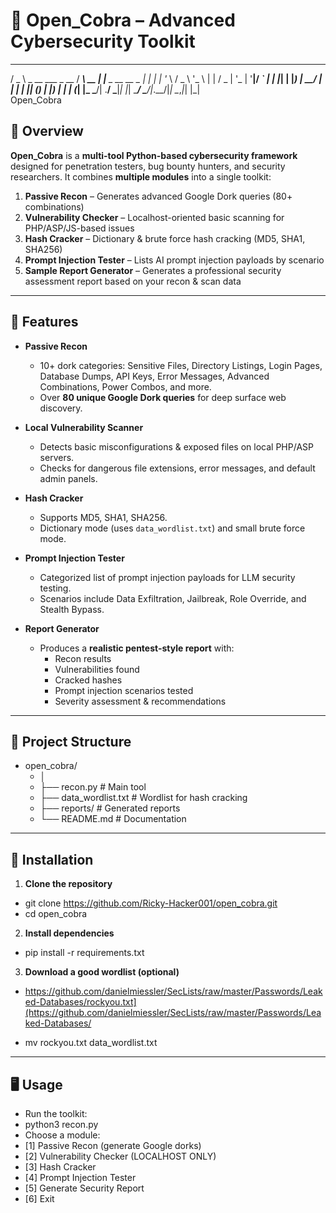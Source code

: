 # 🐍 Open_Cobra – Advanced Cybersecurity Toolkit

  ___                      ____        _                
 / _ \ _ __   ___ _ __    / ___\   __ | |__  _ __  __ _ 
| | | | '_ \ / _ \ '_ \  | |     / _ \| '_ \| '__|/ _` |
| |_| | |_) |  __/ | | | | |____| (_) | |_) | |  | (_| |_ 
 \___/| .__/ \___|_| |_|  \____/ \___/|_.__/|_|   \__,_|_|
      |_|                                            
                 Open_Cobra


## 📌 Overview

**Open_Cobra** is a **multi-tool Python-based cybersecurity framework** designed for penetration testers, bug bounty hunters, and security researchers.
It combines **multiple modules** into a single toolkit:

1. **Passive Recon** – Generates advanced Google Dork queries (80+ combinations)
2. **Vulnerability Checker** – Localhost-oriented basic scanning for PHP/ASP/JS-based issues
3. **Hash Cracker** – Dictionary & brute force hash cracking (MD5, SHA1, SHA256)
4. **Prompt Injection Tester** – Lists AI prompt injection payloads by scenario
5. **Sample Report Generator** – Generates a professional security assessment report based on your recon & scan data

---

## 🚀 Features

- **Passive Recon**
  - 10+ dork categories: Sensitive Files, Directory Listings, Login Pages, Database Dumps, API Keys, Error Messages, Advanced Combinations, Power Combos, and more.
  - Over **80 unique Google Dork queries** for deep surface web discovery.

- **Local Vulnerability Scanner**
  - Detects basic misconfigurations & exposed files on local PHP/ASP servers.
  - Checks for dangerous file extensions, error messages, and default admin panels.

- **Hash Cracker**
  - Supports MD5, SHA1, SHA256.
  - Dictionary mode (uses `data_wordlist.txt`) and small brute force mode.

- **Prompt Injection Tester**
  - Categorized list of prompt injection payloads for LLM security testing.
  - Scenarios include Data Exfiltration, Jailbreak, Role Override, and Stealth Bypass.

- **Report Generator**
  - Produces a **realistic pentest-style report** with:
    - Recon results
    - Vulnerabilities found
    - Cracked hashes
    - Prompt injection scenarios tested
    - Severity assessment & recommendations

---

## 📂 Project Structure
 - open_cobra/
   - │
   - ├── recon.py                  # Main tool
   - ├── data_wordlist.txt         # Wordlist for hash cracking
   - ├── reports/                  # Generated reports
   - └── README.md                 # Documentation
---

## 🔧 Installation

1. **Clone the repository**
 - git clone https://github.com/Ricky-Hacker001/open_cobra.git
 - cd open_cobra

2. **Install dependencies**
 - pip install -r requirements.txt
3. **Download a good wordlist (optional)**
 - https://github.com/danielmiessler/SecLists/raw/master/Passwords/Leaked-Databases/rockyou.txt](https://github.com/danielmiessler/SecLists/raw/master/Passwords/Leaked-Databases/

 - mv rockyou.txt data_wordlist.txt

---

## 🖥️ Usage
 - Run the toolkit:
 - python3 recon.py
 - Choose a module:
  - [1] Passive Recon (generate Google dorks)
  - [2] Vulnerability Checker (LOCALHOST ONLY)
  - [3] Hash Cracker
  - [4] Prompt Injection Tester
  - [5] Generate Security Report
  - [6] Exit
